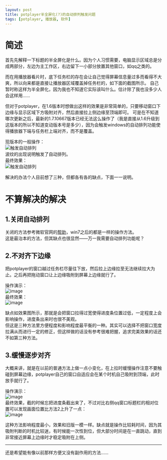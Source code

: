```yaml
---
layout: post
title: potplayer半全屏化(?)的自动排列触发问题
tags: [potplayer, 播放器, 软件]
---
```


# 简述

首先先解释一下标题的半全屏化是什么。因为个人习惯需要，电脑显示区域总是分成两部分，左边为主工作区，右边留下一小部分放置其他窗口，如qq之类的。

而在用播放器看片时，底下任务栏的存在会让自己觉得屏幕信息量过多而看得不大爽，所以向来都是直接让播放器区域覆盖掉任务栏的，如下面的截图所示。
自己暂时称这样为半全屏化，因为我也不知道它实际该叫什么。估计除了我也没多少人会这样用……

但对于potplayer，在1.6版本时想做出这样的效果是非常简单的，只要移动窗口下边缘与显示区域下方吸附对齐，然后直接拉上侧边缘至顶端即可。
可是在不知道哪次更新之后，最新的1.7.10667版本已经无法这么操作了（我是直接从1.6升级到这版本的所以不知道变动版本号是多少），因为会触发windows的自动排列功能使得播放器下端与任务栏上端对齐，而不是覆盖。

现版本的一般操作：  
![触发自动排列](https://ws2.sinaimg.cn/large/97de980aly1fqrckcqf2mg208v031aa7.gif)  
波纹的出现说明触发了自动排列。  
最终效果：  
![触发自动排列](https://ws2.sinaimg.cn/large/97de980aly1fqrcnwcdqij21hc0u0h37.jpg)

解决的办法个人目前想了三种，但都各有各的缺点，下面一一说明。

# 不算解决的解决

## 1.关闭自动排列

关闭的方法参考微软官网的[帮助](https://support.microsoft.com/zh-cn/help/2572988)，win7之后的都是一样的操作方法。  
这是最治本的方法，但其缺点也很显然——万一我需要自动排列功能呢？

## 2.不对齐下边缘

把potplayer的窗口越过任务栏尽量往下放，然后拉上边缘拉至无法继续拉大为止。之后再把拖动窗口让上边缘吸附到屏幕上边缘就行了。

操作演示：  
![image](https://ws2.sinaimg.cn/large/97de980aly1fqrdb8mxhtg20b2071dfv.gif)  
最终效果：  
![image](https://ws2.sinaimg.cn/large/97de980aly1fqrea7f9h3j21hc0u0arg.jpg)

缺点如效果图所示，那就是会把窗口拉得过宽使得进度条位置过低，一定程度上会影响操作，进度条出来时也很不美观。  
但这是三种方法里方便程度和影响程度最平衡的一种。其实可以选择不把窗口宽度拉满从而进行一定的修正，但这样做的话没有参考很难把握，追求完美效果的话还不如第三种方法。

## 3.缓慢逐步对齐

大概来讲，就是在以前的普通方法上做一点小变化，在上拉时缓慢操作注意不要触碰到屏幕边缘，potplayer自己的窗口自适应会在某个时机自己吸附到顶端，此时放手就行了。

操作演示：  
![image](https://ws2.sinaimg.cn/large/97de980aly1fqresfhj1ig20910310sz.gif)  
最终效果，截的时候忘把进度条截出来了，不过对比右侧qq窗口标题栏的相对位置可以发现画面位置比方法2上升了一点：  
![image](https://wx2.sinaimg.cn/large/97de980aly1fqrf9mlizxj21hc0u0k8q.jpg)

这种方法影响程度最小，效果和旧版一模一样。缺点就是操作比较耗时间，因为其吸附判断的时机比较迷，有时候能一次性到位，但大部分时间是在一直跳动，直到非常接近屏幕上边缘时才稳定吸附在上侧。

------

还是希望能有像以前那样方便又没有副作用的方法……
